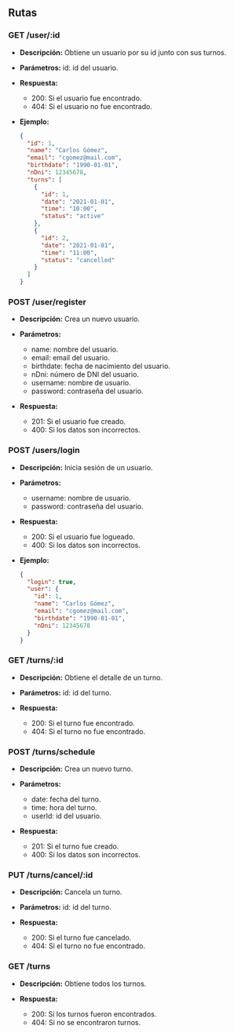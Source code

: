 <!-- titulo de rutas que se requieren -->

## Rutas

### GET /user/:id

- **Descripción:** Obtiene un usuario por su id junto con sus turnos.
- **Parámetros:** id: id del usuario.

- **Respuesta:**

  - 200: Si el usuario fue encontrado.
  - 404: Si el usuario no fue encontrado.

- **Ejemplo:**

  ```json
  {
    "id": 1,
    "name": "Carlos Gómez",
    "email": "cgomez@mail.com",
    "birthdate": "1990-01-01",
    "nDni": 12345678,
    "turns": [
      {
        "id": 1,
        "date": "2021-01-01",
        "time": "10:00",
        "status": "active"
      },
      {
        "id": 2,
        "date": "2021-01-01",
        "time": "11:00",
        "status": "cancelled"
      }
    ]
  }
  ```

### POST /user/register

- **Descripción:** Crea un nuevo usuario.
- **Parámetros:**

  - name: nombre del usuario.
  - email: email del usuario.
  - birthdate: fecha de nacimiento del usuario.
  - nDni: número de DNI del usuario.
  - username: nombre de usuario.
  - password: contraseña del usuario.

- **Respuesta:**
  - 201: Si el usuario fue creado.
  - 400: Si los datos son incorrectos.

### POST /users/login

- **Descripción:** Inicia sesión de un usuario.
- **Parámetros:**

  - username: nombre de usuario.
  - password: contraseña del usuario.

- **Respuesta:**

  - 200: Si el usuario fue logueado.
  - 400: Si los datos son incorrectos.

- **Ejemplo:**

  ```json
  {
    "login": true,
    "user": {
      "id": 1,
      "name": "Carlos Gómez",
      "email": "cgomez@mail.com",
      "birthdate": "1990-01-01",
      "nDni": 12345678
    }
  }
  ```

### GET /turns/:id

- **Descripción:** Obtiene el detalle de un turno.

- **Parámetros:** id: id del turno.

- **Respuesta:**
  - 200: Si el turno fue encontrado.
  - 404: Si el turno no fue encontrado.

### POST /turns/schedule

- **Descripción:** Crea un nuevo turno.
- **Parámetros:**

  - date: fecha del turno.
  - time: hora del turno.
  - userId: id del usuario.

- **Respuesta:**
  - 201: Si el turno fue creado.
  - 400: Si los datos son incorrectos.

### PUT /turns/cancel/:id

- **Descripción:** Cancela un turno.
- **Parámetros:** id: id del turno.

- **Respuesta:**
  - 200: Si el turno fue cancelado.
  - 404: Si el turno no fue encontrado.

### GET /turns

- **Descripción:** Obtiene todos los turnos.

- **Respuesta:**
  - 200: Si los turnos fueron encontrados.
  - 404: Si no se encontraron turnos.
